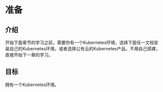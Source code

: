 # 准备

## 介绍

开始下面章节的学习之前，需要你有一个Kubernetes环境，选择下面任一文档安装自己的Kubernetes环境，或者选择公有云的Kubernetes产品，不用自己搭建，直接开始下一章的学习。

## 目标

拥有一个Kubernetes环境。